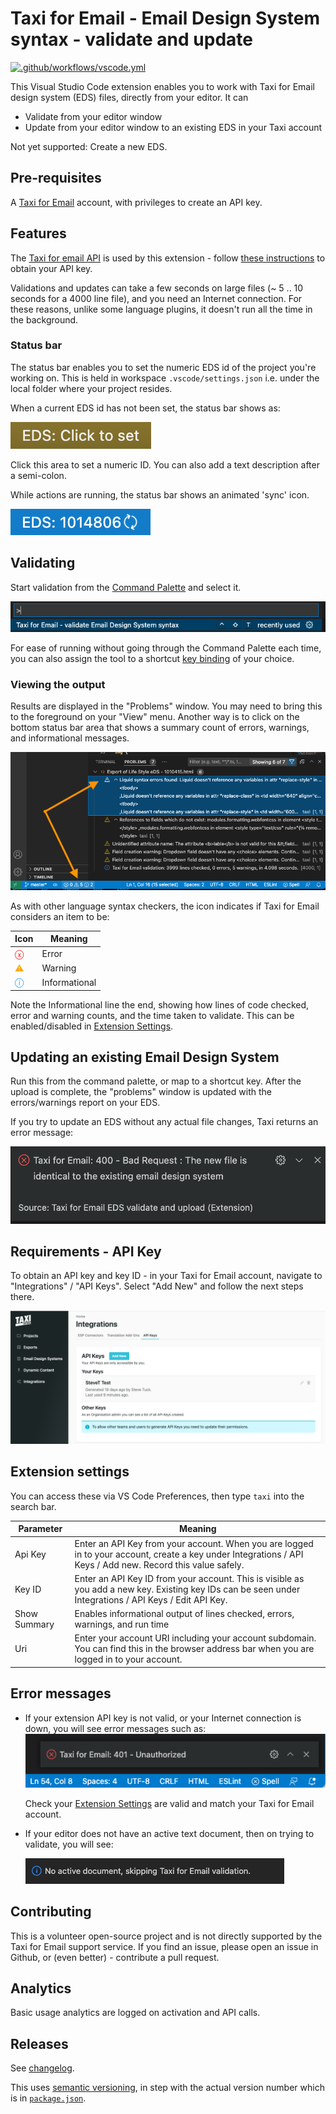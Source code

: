 # Taxi for Email - Email Design System syntax - validate and update

[![.github/workflows/vscode.yml](https://github.com/tuck1s/taxitest/actions/workflows/vscode.yml/badge.svg)](https://github.com/tuck1s/taxitest/actions/workflows/vscode.yml)

This Visual Studio Code extension enables you to work with Taxi for Email design system (EDS) files, directly from your editor. It can

* Validate from your editor window
* Update from your editor window to an existing EDS in your Taxi account

Not yet supported: Create a new EDS.

## Pre-requisites
A [Taxi for Email](https://taxiforemail.com/) account, with privileges to create an API key.

## Features

The [Taxi for email API](http://get.taxi.support/en/collections/3384114-taxi-for-email-api) is used by this extension - follow [these instructions](http://get.taxi.support/en/articles/6062003-taxi-for-email-api) to obtain your API key.

Validations and updates can take a few seconds on large files (~ 5 .. 10 seconds for a 4000 line file), and you need an Internet connection.  For these reasons, unlike some language plugins, it doesn't run all the time in the background.

### Status bar
The status bar enables you to set the numeric EDS id of the project you're working on. This is held in workspace `.vscode/settings.json` i.e. under the local folder where your project resides.

When a current EDS id has not been set, the status bar shows as:

![Taxi status bar](images/taxi-status-bar-blank.png)

Click this area to set a numeric ID. You can also add a text description after a semi-colon.

While actions are running, the status bar shows an animated 'sync' icon.

![Taxi status bar](images/taxi-status-bar-icon.png)

## Validating

Start validation from the [Command Palette](https://code.visualstudio.com/docs/getstarted/userinterface#_command-palette) and select it.

![Taxi command palette](images/taxi-cmd-palette.png)

For ease of running without going through the Command Palette each time, you can also assign the tool to a shortcut [key binding](https://code.visualstudio.com/docs/getstarted/keybindings) of your choice.
### Viewing the output

Results are displayed in the "Problems" window. You may need to bring this to the foreground on your "View" menu. Another way is to click on the bottom status bar area that shows a summary count of errors, warnings, and informational messages.

![Taxi problems display](images/taxi-problems-display.png)


As with other language syntax checkers, the icon indicates if Taxi for Email considers an item to be:

|Icon|Meaning|
--|--
<span style="color:red">ⓧ</span> | Error
<span style="color:orange">⚠️</span> | Warning
<span style="color:dodgerblue">ⓘ</span>| Informational

Note the Informational line the end, showing how lines of code checked, error and warning counts, and the time taken to validate. This can be enabled/disabled in [Extension Settings](#extension-settings).

## Updating an existing Email Design System

Run this from the command palette, or map to a shortcut key. After the upload is complete, the "problems" window is updated with the errors/warnings report on your EDS.

If you try to update an EDS without any actual file changes, Taxi returns an error message:

![Taxi update - identical, error message](images/taxi-update-identical-err.png)

## Requirements - API Key

To obtain an API key and key ID - in your Taxi for Email account, navigate to "Integrations" / "API Keys". Select "Add New" and follow the next steps there.

![Taxi API Key - Add New](images/taxi-api-key-add-new.png)


## Extension settings
You can access these via VS Code Preferences, then type `taxi` into the search bar.

|Parameter|Meaning|
|--|--|
Api Key|Enter an API Key from your account. When you are logged in to your account, create a key under Integrations / API Keys / Add new. Record this value safely.
Key ID|Enter an API Key ID from your account. This is visible as you add a new key. Existing key IDs can be seen under Integrations / API Keys / Edit API Key.
Show Summary|Enables informational output of lines checked, errors, warnings, and run time
Uri|Enter your account URI including your account subdomain. You can find this in the browser address bar when you are logged in to your account.

## Error messages

* If your extension API key is not valid, or your Internet connection is down, you will see error messages such as:
    ![Taxi auth error](images/taxi-auth-error.png)

    Check your [Extension Settings](#extension-settings) are valid and match your Taxi for Email account.

* If your editor does not have an active text document, then on trying to validate, you will see:

    ![Taxi auth error](images/taxi-no-active-doc.png)

## Contributing

This is a volunteer open-source project and is not directly supported by the Taxi for Email support service. If you find an issue, please open an issue in Github, or (even better) - contribute a pull request.

## Analytics

Basic usage analytics are logged on activation and API calls.

## Releases
See [changelog](CHANGELOG.md).

This uses [semantic versioning](https://semver.org/), in step with the actual version number which is in [`package.json`](package.json).